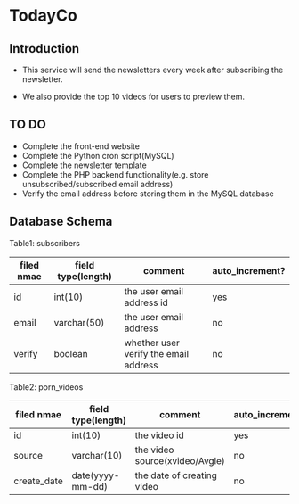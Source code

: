 # TodayCo

## Introduction
- This service will send the newsletters every week after subscribing the newsletter.

- We also provide the top 10 videos for users to preview them.

## TO DO

- Complete the front-end website
- Complete the Python cron script(MySQL)
- Complete the newsletter template
- Complete the PHP backend functionality(e.g. store unsubscribed/subscribed email address)
- Verify the email address before storing them in the MySQL database

## Database Schema

Table1: subscribers

| filed nmae | field type(length) | comment                  | auto_increment? |
| -----------|--------------------|--------------------------|-----------------|
| id         | int(10)            | the user email address id| yes |
| email      | varchar(50)        | the user email address   | no  |
| verify     | boolean            | whether user verify the email address | no  |

Table2: porn_videos

| filed nmae | field type(length) | comment                  | auto_increment? |
| -----------|--------------------|--------------------------|-----------------|
| id         | int(10)            | the video id                     | yes |
| source     | varchar(10)        | the video source(xvideo/Avgle)   | no  |
| create_date| date(yyyy-mm-dd)   | the date of creating video       | no  |
